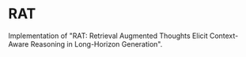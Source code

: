 # RAT
Implementation of "RAT: Retrieval Augmented Thoughts Elicit Context-Aware Reasoning in Long-Horizon Generation".
